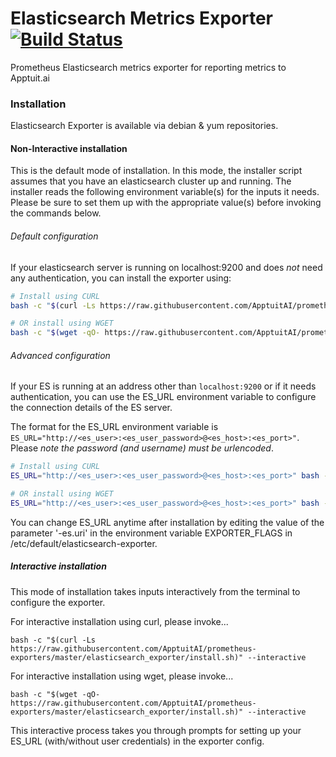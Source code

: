 # Elasticsearch Metrics Exporter [![Build Status](https://www.travis-ci.org/ApptuitAI/prometheus-exporters.svg?branch=master)](https://www.travis-ci.org/ApptuitAI/prometheus-exporters)

Prometheus Elasticsearch metrics exporter for reporting metrics to Apptuit.ai

### Installation

Elasticsearch Exporter is available via debian & yum repositories.

#### Non-Interactive installation

This is the default mode of installation. In this mode, the installer script assumes that you have an elasticsearch
cluster up and running. The installer reads the following environment variable(s) for the inputs it needs. Please be 
sure to set them up with the appropriate value(s) before invoking the commands below.

###### Default configuration
If your elasticsearch server is running on localhost:9200 and does *not* need any authentication, you can install the exporter using:
```bash
# Install using CURL
bash -c "$(curl -Ls https://raw.githubusercontent.com/ApptuitAI/prometheus-exporters/master/elasticsearch_exporter/install.sh)"

# OR install using WGET
bash -c "$(wget -qO- https://raw.githubusercontent.com/ApptuitAI/prometheus-exporters/master/elasticsearch_exporter/install.sh)"
```

###### Advanced configuration
If your ES is running at an address other than `localhost:9200` or if it needs authentication, you can use the ES_URL environment variable to configure the connection details of the ES server.

The format for the ES_URL environment variable is `ES_URL="http://<es_user>:<es_user_password>@<es_host>:<es_port>"`. Please *note the password (and username) must be urlencoded*.

```bash
# Install using CURL
ES_URL="http://<es_user>:<es_user_password>@<es_host>:<es_port>" bash -c "$(curl -Ls https://raw.githubusercontent.com/ApptuitAI/prometheus-exporters/master/elasticsearch_exporter/install.sh)"

# OR install using WGET
ES_URL="http://<es_user>:<es_user_password>@<es_host>:<es_port>" bash -c "$(wget -qO- https://raw.githubusercontent.com/ApptuitAI/prometheus-exporters/master/elasticsearch_exporter/install.sh)"
```

You can change ES_URL anytime after installation by editing 
the value of the parameter '-es.uri' in the environment variable EXPORTER_FLAGS in /etc/default/elasticsearch-exporter.

##### Interactive installation

This mode of installation takes inputs interactively from the terminal to configure the exporter. 

For interactive installation using curl, please invoke...
 
```
bash -c "$(curl -Ls https://raw.githubusercontent.com/ApptuitAI/prometheus-exporters/master/elasticsearch_exporter/install.sh)" --interactive
``` 

For interactive installation using wget, please invoke...

```
bash -c "$(wget -qO- https://raw.githubusercontent.com/ApptuitAI/prometheus-exporters/master/elasticsearch_exporter/install.sh)" --interactive
```
This interactive process takes you through prompts for setting up your ES_URL (with/without user credentials) in 
the exporter config.
 
